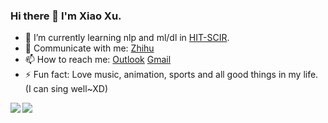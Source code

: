 ### Hi there 👋 I'm Xiao Xu.

- 🌱 I’m currently learning nlp and ml/dl in [HIT-SCIR](https://ir.hit.edu.cn).
- 💬 Communicate with me: [Zhihu](https://www.zhihu.com/people/xuxiao-looper) 
- 📫 How to reach me: [Outlook](mailto:looperxx@outlook.com) [Gmail](mailto:looperxx27@gmail.com) 
- ⚡ Fun fact: Love music, animation, sports and all good things in my life. (I can sing well~XD)

<a href="https://looperxx.github.io/">
  <img align="left" src="https://github-readme-stats.vercel.app/api?username=looperxx&count_private=true&show_icons=true" />
</a>

<a href="https://looperxx.github.io/">
  <img align="center" src="https://github-readme-stats.vercel.app/api/pin/?username=looperxx&repo=DF-Net" />
</a>    

<!--
<a href="https://looperxx.github.io/">
    <img align="left" src="https://github-readme-stats.vercel.app/api/top-langs/?username=looperxx&hide=HTML,PostScript,JavaScript,Java,CSS&layout=compact" />
</a>
-->

<!--
- 🔭 I’m currently working on ...
- 🌱 I’m currently learning ...
- 👯 I’m looking to collaborate on ...
- 🤔 I’m looking for help with ...
- 💬 Ask me about ...
- 📫 How to reach me: ...
- 😄 Pronouns: ...
- ⚡ Fun fact: ...
-->
